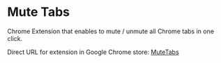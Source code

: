 # Mute Tabs
Chrome Extension that enables to mute / unmute all Chrome tabs in one click.

Direct URL for extension in Google Chrome store: [MuteTabs](https://chrome.google.com/webstore/detail/mute-tabs/dmnijdnindlggpbphaokobmejlkmneip)
